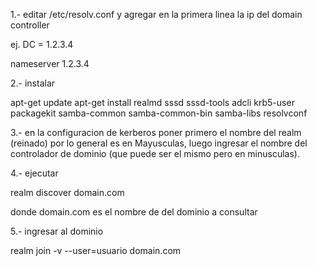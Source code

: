 1.- editar /etc/resolv.conf y agregar en la primera linea la ip del domain controller

ej. DC = 1.2.3.4

nameserver 1.2.3.4

2.- instalar

apt-get update
apt-get install realmd sssd sssd-tools adcli krb5-user packagekit samba-common samba-common-bin samba-libs resolvconf 

3.- en la configuracion de kerberos poner primero el nombre del realm (reinado) por lo general es en Mayusculas, luego ingresar 
el nombre del controlador de dominio (que puede ser el mismo pero en minusculas).

4.- ejecutar

realm discover domain.com

donde domain.com es el nombre de del dominio a consultar

5.- ingresar al dominio

 realm join -v --user=usuario domain.com
 
 
